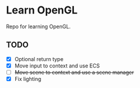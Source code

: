 Learn OpenGL
============

Repo for learning OpenGL.

TODO
----

- [x] Optional return type
- [x] Move input to context and use ECS
- [ ] ~~Move scene to context and use a scene manager~~
- [x] Fix lighting

